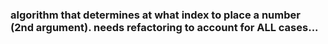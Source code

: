 ### algorithm that determines at what index to place a number (2nd argument).  needs refactoring to account for ALL cases...
